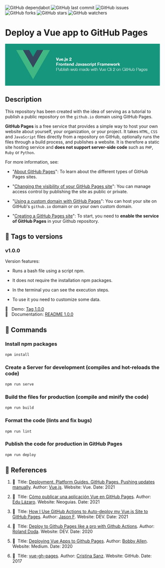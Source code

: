 ![GitHub dependabot](https://img.shields.io/badge/dependabot-enabled-025e8c?logo=Dependabot)
![GitHub last commit](https://img.shields.io/github/last-commit/beatrizsmerino/vue-gh-pages)
![GitHub issues](https://img.shields.io/github/issues/beatrizsmerino/vue-gh-pages)
![GitHub forks](https://img.shields.io/github/forks/beatrizsmerino/vue-gh-pages)
![GitHub stars](https://img.shields.io/github/stars/beatrizsmerino/vue-gh-pages)
![GitHub watchers](https://img.shields.io/github/watchers/beatrizsmerino/vue-gh-pages)

# Deploy a Vue app to GitHub Pages

![Deploy Vue app](./README/images/vue-gh-pages.jpg)

## Description

This repository has been created with the idea of serving as a tutorial to publish a public repository on the `github.io` domain using GitHub Pages.

**GitHub Pages** is a free service that provides a simple way to host your own website about yourself, your organization, or your project. It takes `HTML`, `CSS` and `JavaScript` files directly from a repository on GitHub, optionally runs the files through a build process, and publishes a website. It is therefore a static site hosting service and **does not support server-side code** such as `PHP`, `Ruby` or `Python`.

For more information, see:

-   "[About GitHub Pages](https://docs.github.com/en/pages/getting-started-with-github-pages/about-github-pages)": To learn about the different types of GitHub Pages sites.

-   "[Changing the visibility of your GitHub Pages site](https://docs.github.com/en/pages/getting-started-with-github-pages/changing-the-visibility-of-your-github-pages-site)": You can manage access control by publishing the site as public or private.

-   "[Using a custom domain with GitHub Pages](https://docs.github.com/en/articles/using-a-custom-domain-with-github-pages)": You can host your site on GitHub's `github.io` domain or on your own custom domain.

-   "[Creating a GitHub Pages site](https://docs.github.com/en/pages/getting-started-with-github-pages/about-github-pages)": To start, you need to **enable the service of GitHub Pages** in your Github repository.

## 🌱 Tags to versions

### v1.0.0

Version features:

-   Runs a bash file using a script npm.

-   It does not require the installation npm packages.

-   In the terminal you can see the execution steps.

-   To use it you need to customize some data.

🔗 &nbsp; Demo: [Tag 1.0.0](https://github.com/beatrizsmerino/vue-gh-pages/tree/1.0.0)  
🔗 &nbsp; Documentation: [README 1.0.0](./README-v1.md)

## 🚀 Commands

### Install npm packages

```bash
npm install
```

### Create a Server for development (compiles and hot-reloads the code)

```bash
npm run serve
```

### Build the files for production (compile and minify the code)

```bash
npm run build
```

### Format the code (lints and fix bugs)

```bash
npm run lint
```

### Publish the code for production in GitHub Pages

```bash
npm run deploy
```

## 🧐 References

1.  🔖&nbsp; Title: [Deployment. Platform Guides. GitHub Pages. Pushing updates manually](https://cli.vuejs.org/guide/deployment.html#github-pages). Author: [Vue.js](https://cli.vuejs.org/). Website: Vue. Date: 2021

2.  🔖&nbsp; Title: [Cómo publicar una aplicación Vue en GitHub Pages](https://www.neoguias.com/como-publicar-aplicacion-vue-github-pages/). Author: [Edu Lázaro](https://www.neoguias.com/tutoriales/vue/). Website: Neoguias. Date: 2021

3.  🔖&nbsp; Title: [How I Use GitHub Actions to Auto-deploy my Vue.js Site to GitHub Pages](https://dev.to/juniordevforlife/how-i-use-github-actions-to-auto-deploy-my-vue-js-site-to-github-pages-49bf). Author: [Jason F](https://dev.to/juniordevforlife). Website: DEV. Date: 2021

4.  🔖&nbsp; Title: [Deploy to Github Pages like a pro with Github Actions](https://dev.to/rolanddoda/deploy-to-github-pages-like-a-pro-with-github-actions-4hdg#create-a-github-action-to-automate-deployment). Author: [Roland Doda](https://dev.to/rolanddoda). Website: DEV. Date: 2020

5.  🔖&nbsp; Title: [Deploying Vue Apps to Github Pages](https://medium.com/swlh/deploy-vue-app-to-github-pages-2ada48d7397e). Author: [Bobby Allen](https://medium.com/@protonbobby). Website: Medium. Date: 2020

6.  🔖&nbsp; Title: [vue-gh-pages](https://github.com/cristinafsanz/vue-gh-pages). Author: [Cristina Sanz](https://github.com/cristinafsanz). Website: GitHub. Date: 2017
